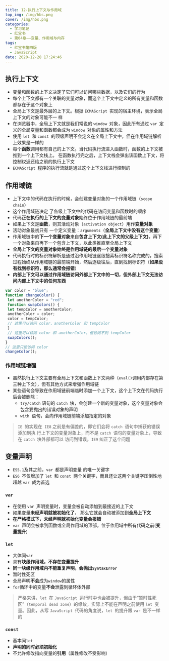 ```yaml
---
title: 12-执行上下文与作用域
top_img: /img/hbs.png
cover: /img/hbs.png
categories:
  - 学习笔记
  - 红宝书
  - 第04章——变量、作用域与内存
tags:
  - 红宝书第四版
  - JavaScript
date: 2020-12-28 17:24:46
---
```


## 执行上下文

- 变量和函数的上下文决定了它们可以访问哪些数据，以及它们的行为
- 每个上下文都有一个关联的变量对象，而这个上下文中定义的所有变量和函数都存在于这个对象上
- 全局上下文是最外层的上下文。根据 `ECMAScript `实现的宿主环境，表示全局上下文的对象可能不一 样
- 在浏览器中，全局上下文就是我们常说的 `window `对象，因此所有通过 `var `定 义的全局变量和函数都会成为 `window `对象的属性和方法
- 使用 `let `和 `const `的顶级声明不会定义在全局上下文中，但在作用域链解析上效果是一样的
- 每个**函数**调用都有自己的上下文。当代码执行流进入函数时，函数的上下文被推到一个上下文栈上。 在函数执行完之后，上下文栈会弹出该函数上下文，将控制权返还给之前的执行上下文
- `ECMAScript `程序的执行流就是通过这个上下文栈进行控制的

## 作用域链

- 上下文中的代码在执行的时候，会创建变量对象的一个作用域链（`scope chain`）
- 这个作用域链决定 了各级上下文中的代码在访问变量和函数时的顺序
- 代码**正在执行的上下文的变量对象**始终位于作用域链的最前端
- 如果上下文是**函数**，则其活动对象（`activation object`）用作**变量对象**
- 活动对象最初只有 一个定义变量：`arguments`（**全局上下文中没有这个变量**）
- 作用域链中的**下一个变量对象**来自**包含上下文(此上下文的父级上下文)**，再下一个对象来自再下一个包含上下文，以此类推直至全局上下文
- **全局上下文的变量对象始终是作用域链的最后一个变量对象**
- 代码执行时的标识符解析是通过沿作用域链逐级搜索标识符名称完成的，搜索过程始终从作用域链的最前端开始，然后逐级往后，直到找到标识符（**如果没有找到标识符，那么通常会报错**）
- **内部上下文可以通过作用域链访问外部上下文中的一切，但外部上下文无法访问内部上下文中的任何东西**

```js
var color = "blue";
function changeColor() {
 let anotherColor = "red";
 function swapColors() {
 let tempColor = anotherColor;
 anotherColor = color;
 color = tempColor;
 // 这里可以访问 color、anotherColor 和 tempColor
 }
 // 这里可以访问 color 和 anotherColor，但访问不到 tempColor
 swapColors();
}
// 这里只能访问 color
changeColor(); 
```

### 作用域链增强

- 虽然执行上下文主要有全局上下文和函数上下文两种（`eval()`调用内部存在第三种上下文），但有其他方式来增强作用域链
- 某些语句会导致在作用域链前端临时添加一个上下文，这个上下文在代码执行后会被删除：
  - `try/catch` 语句的 `catch `块，会创建一个新的变量对象，这个变量对象会包含要抛出的错误对象的声明
  - `with `语句，会向作用域链前端添加指定的对象

> `IE `的实现在` IE8` 之前是有偏差的，即它们会将 `catch `语句中捕获的错误添加到执 行上下文的变量对象上，而不是 `catch `语句的变量对象上，导致在 `catch `块外部都可以 访问到错误。`IE9` 纠正了这个问题

## 变量声明

- `ES5.1`及其之前，`var `都是声明变量 的唯一关键字
- `ES6 `不仅增加了 `let `和 `const `两个关键字，而且还让这两个关键字压倒性地超越 `var `成为首选

### `var`

- 在使用 `var `声明变量时，变量会被自动添加到最接近的上下文
- 如果变量**未经声明就被初始化了**， 那么它就会自动被添加到**全局上下文**
- **在严格模式下，未经声明就初始化变量会报错**
- `var `声明会被拿到函数或全局作用域的顶部，位于作用域中所有代码之前(**变量提升**)

### `let`

- 大体同`var`
- 具有**块级作用域，不存在变量提升**
- **同一块级作用域内不能重复声明，会抛出`SyntaxError`**
- 暂时性死区
- 全局声明**不会**成为`window`的属性
- `for`循环中的变量**不会**泄露到循环体外部

> 严格来讲，`let `在 `JavaScript `运行时中也会被提升，但由于“暂时性死区”（`temporal dead zone`）的缘故，实际上不能在声明之前使用 `let `变量。因此，从写 `JavaScript `代码的角度说，`let `的提升跟 `var `是不一样的

### `const`

- 基本同`let`
- **声明的同时必须初始化**
- 不允许修改指向变量的**引用**（属性修改不受影响）